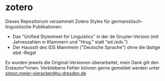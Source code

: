 # zotero
Dieses Repositorium versammelt Zotero Styles für germanistisch-linguistische Publikationen:

* Das "Unified Stylesheet for Linguistics" in der de Gruyter-Version (mit Jahreszahlen in Klammern und "Hrsg." statt "ed./eds.")
* Der Hausstil des IDS Mannheim ("Deutsche Sprache") ohne die lästige ebd.-Regel

Es wurden jeweils die Original-Versionen überarbeitet, mein Dank gilt den Erstautor\*innen. Verbliebene Fehler können gerne gemeldet werden unter simon.meier-vieracker@tu-dresden.de
